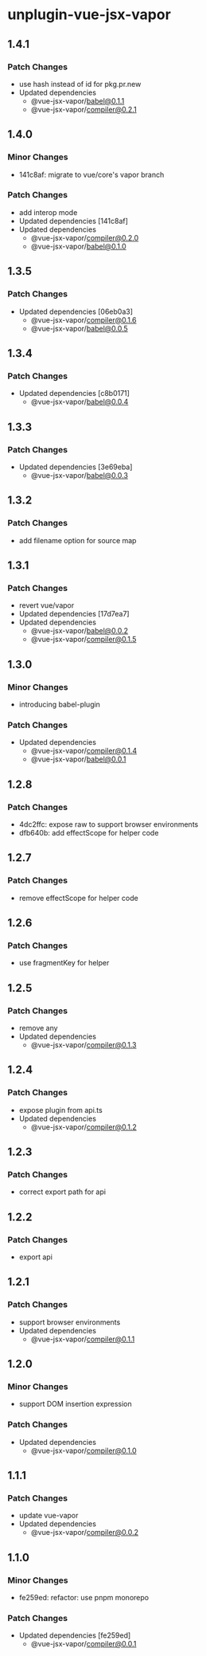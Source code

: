 # unplugin-vue-jsx-vapor

## 1.4.1

### Patch Changes

- use hash instead of id for pkg.pr.new
- Updated dependencies
  - @vue-jsx-vapor/babel@0.1.1
  - @vue-jsx-vapor/compiler@0.2.1

## 1.4.0

### Minor Changes

- 141c8af: migrate to vue/core's vapor branch

### Patch Changes

- add interop mode
- Updated dependencies [141c8af]
- Updated dependencies
  - @vue-jsx-vapor/compiler@0.2.0
  - @vue-jsx-vapor/babel@0.1.0

## 1.3.5

### Patch Changes

- Updated dependencies [06eb0a3]
  - @vue-jsx-vapor/compiler@0.1.6
  - @vue-jsx-vapor/babel@0.0.5

## 1.3.4

### Patch Changes

- Updated dependencies [c8b0171]
  - @vue-jsx-vapor/babel@0.0.4

## 1.3.3

### Patch Changes

- Updated dependencies [3e69eba]
  - @vue-jsx-vapor/babel@0.0.3

## 1.3.2

### Patch Changes

- add filename option for source map

## 1.3.1

### Patch Changes

- revert vue/vapor
- Updated dependencies [17d7ea7]
- Updated dependencies
  - @vue-jsx-vapor/babel@0.0.2
  - @vue-jsx-vapor/compiler@0.1.5

## 1.3.0

### Minor Changes

- introducing babel-plugin

### Patch Changes

- Updated dependencies
  - @vue-jsx-vapor/compiler@0.1.4
  - @vue-jsx-vapor/babel@0.0.1

## 1.2.8

### Patch Changes

- 4dc2ffc: expose raw to support browser environments
- dfb640b: add effectScope for helper code

## 1.2.7

### Patch Changes

- remove effectScope for helper code

## 1.2.6

### Patch Changes

- use fragmentKey for helper

## 1.2.5

### Patch Changes

- remove any
- Updated dependencies
  - @vue-jsx-vapor/compiler@0.1.3

## 1.2.4

### Patch Changes

- expose plugin from api.ts
- Updated dependencies
  - @vue-jsx-vapor/compiler@0.1.2

## 1.2.3

### Patch Changes

- correct export path for api

## 1.2.2

### Patch Changes

- export api

## 1.2.1

### Patch Changes

- support browser environments
- Updated dependencies
  - @vue-jsx-vapor/compiler@0.1.1

## 1.2.0

### Minor Changes

- support DOM insertion expression

### Patch Changes

- Updated dependencies
  - @vue-jsx-vapor/compiler@0.1.0

## 1.1.1

### Patch Changes

- update vue-vapor
- Updated dependencies
  - @vue-jsx-vapor/compiler@0.0.2

## 1.1.0

### Minor Changes

- fe259ed: refactor: use pnpm monorepo

### Patch Changes

- Updated dependencies [fe259ed]
  - @vue-jsx-vapor/compiler@0.0.1
